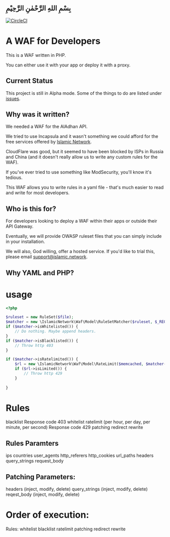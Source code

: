 ## بِسْمِ اللهِ الرَّحْمٰنِ الرَّحِيْمِ

[![CircleCI](https://circleci.com/gh/islamic-network/waf.svg?style=svg)](https://circleci.com/gh/islamic-network/waf) 

# A WAF for Developers

This is a WAF written in PHP. 

You can either use it with your app or deploy it with a proxy.


## Current Status
This project is still in Alpha mode. Some of the things to do are listed under [issues](https://github.com/islamic-network/waf/issues).

## Why was it written?

We needed a WAF for the AlAdhan API.

We tried to use Incapsula and it wasn't something we could afford for the free services offered by [Islamic Network](https://islamic.network).

CloudFlare was good, but it seemed to have been blocked by ISPs in Russia and China (and it doesn't really allow us to write any custom rules for the WAF).

If you've ever tried to use something like ModSecurity, you'll know it's tedious. 

This WAF allows you to write rules in a yaml file - that's much easier to read and write for most developers.

## Who is this for?

For developers looking to deploy a WAF within their apps or outside their API Gateway.

Eventually, we will provide OWASP ruleset files that you can simply include in your installation.

We will also, God willing, offer a hosted service. If you'd like to trial this, please email support@islamic.network.

## Why YAML and PHP?

# usage
```php
<?php

$ruleset = new RuleSet($file);
$matcher = new \IslamicNetwork\Waf\Model\RuleSetMatcher($ruleset, $_REQUEST, $_SERVER);
if ($matcher->isWhitelisted()) {
    // Do nothing. Maybe append headers.
}
if ($matcher->isBlacklisted()) {
    // Throw http 403
}

if ($matcher->isRatelimited()) {
    $rl = new \IslamicNetwork\Waf\Model\RateLimit($memcached, $matcher->getMatched()['rate'], $matcher->getMatched()['time']);
    if ($rl->isLimited()) {
        // Throw http 429
    }
    
}

```


# Rules

blacklist Response code 403
whitelist
ratelimit (per hour, per day, per minute, per second) Response code 429
patching
redirect
rewrite


## Rules Paramters
ips
countries
user_agents
http_referers
http_cookies
url_paths
headers
query_strings
request_body

## Patching Parameters:
headers (inject, modify, delete)
query_strings (inject, modify, delete)
reqest_body (inject, modify, delete)




# Order of execution:

Rules:
whitelist
blacklist
ratelimit
patching
redirect
rewrite
